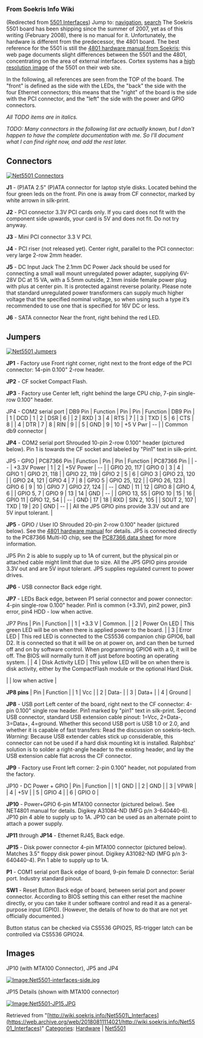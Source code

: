 
### From Soekris Info Wiki


(Redirected from [5501 Interfaces](https://web.archive.org/web/20180811114021/http://wiki.soekris.info/index.php?title=5501_Interfaces&redirect=no "5501 Interfaces"))
Jump to: [navigation](5501_Interfaces.html#column-one), [search](5501_Interfaces.html#searchInput) 
The Soekris 5501 board has been shipping since the summer of 2007, yet as of this writing (February 2008), there is no manual for it. Unfortunately, the hardware is different from the predecessor, the 4801 board. The best reference for the 5501 is still the [4801 hardware manual from Soekris](https://web.archive.org/web/20180811114021/http://www.soekris.com/Manuals/net4801_manual.pdf "http://www.soekris.com/Manuals/net4801_manual.pdf"); this web page documents slight differences between the 5501 and the 4801, concentrating on the area of external interfaces. Cortex systems has a [high resolution image](https://web.archive.org/web/20180811114021/http://www.cortexsystems.dk/shop/images/net5501_top.jpg "http://www.cortexsystems.dk/shop/images/net5501_top.jpg") of the 5501 on their web site.


In the following, all references are seen from the TOP of the board. The "front" is defined as the side with the LEDs, the "back" the side with the four Ethernet connectors; this means that the "right" of the board is the side with the PCI connector, and the "left" the side with the power and GPIO connectors.


*All TODO items are in italics.*


*TODO: Many connectors in the following list are actually known, but I don't happen to have the complete documentation with me. So I'll document what I can find right now, and add the rest later.*



##  Connectors


[![Net5501 Connectors](https://web.archive.org/web/20180811114021im_/http://wiki.soekris.info/images/Net5501-Connectors.png)](https://web.archive.org/web/20180811114021/http://wiki.soekris.info/Image:Net5501-Connectors.png "Net5501 Connectors")



 **J1** - (P)ATA
 2.5" (P)ATA connector for laptop style disks. Located behind the four green leds on the front. Pin one is away from CF connector, marked by white arrown in silk-print.

 **J2** - PCI connector
 3.3V PCI cards only. If you card does not fit with the component side upwards, your card is 5V and does not fit. Do not try anyway.

 **J3** - Mini PCI connector
 3.3 V PCI.

 **J4** - PCI riser
 (not released yet). Center right, parallel to the PCI connector: very large 2-row 2mm header.

 **J5** - DC Input Jack
 The 2.1mm DC Power Jack should be used for connecting a small wall mount unregulated power adapter, supplying 6V-28V DC at 15 VA, with a 5.5mm outside, 2.1mm inside female power plug with plus at center pin. It is protected against reverse polarity. Please note that standard unregulated power transformers can supply much higher voltage that the specified nominal voltage, so when using such a type it’s recommended to use one that is specified for 16V DC or less.

  




 **J6** - SATA connector
 Near the front, right behind the red LED.

##  Jumpers


[![Net5501 Jumpers](https://web.archive.org/web/20180811114021im_/http://wiki.soekris.info/images/Net5501-Jumpers.png)](https://web.archive.org/web/20180811114021/http://wiki.soekris.info/Image:Net5501-Jumpers.png "Net5501 Jumpers")



**JP1** - Factory use 
 Front right corner, right next to the front edge of the PCI connector: 14-pin 0.100" 2-row header.

 **JP2** - CF socket
 Compact Flash.

 **JP3** - Factory use 
 Center left, right behind the large CPU chip, 7-pin single-row 0.100" header.



 JP4 - COM2 serial port
|  DB9 Pin
 |  Function
 |  Pin
 |  Pin
 |  Function
 |  DB9 Pin
 |
|  1
 |  DCD
 |  1
 |  2
 |  DSR
 |  6
 |
|  2
 |  RXD
 |  3
 |  4
 |  RTS
 |  7
 |
|  3
 |  TXD
 |  5
 |  6
 |  CTS
 |  8
 |
|  4
 |  DTR
 |  7
 |  8
 |  RIN
 |  9
 |
|  5
 |  GND
 |  9
 |  10
 |  +5 V Pwr
 |  --
 |
|  Common db9 connector
 |


 **JP4** - COM2 serial port 
 Shrouded 10-pin 2-row 0.100" header (pictured below). Pin 1 is towards the CF socket and labeled by "Pin1" text in silk-print.



 JP5 - GPIO
|  PC87366 Pin
 |  Function
 |  Pin
 |  Pin
 |  Function
 |  PC87366 Pin
 |
|  --
 |  +3.3V Power
 |  1
 |  2
 |  +5V Power
 |  --
 |
|  GPIO 20, 117
 |  GPIO 0
 |  3
 |  4
 |  GPIO 1
 |  GPIO 21, 118
 |
|  GPIO 22, 119
 |  GPIO 2
 |  5
 |  6
 |  GPIO 3
 |  GPIO 23, 120
 |
|  GPIO 24, 121
 |  GPIO 4
 |  7
 |  8
 |  GPIO 5
 |  GPIO 25, 122
 |
|  GPIO 26, 123
 |  GPIO 6
 |  9
 |  10
 |  GPIO 7
 |  GPIO 27, 124
 |
|  --
 |  GND
 |  11
 |  12
 |  GPIO 8
 |  GPIO 4, 6
 |
|  GPIO 5, 7
 |  GPIO 9
 |  13
 |  14
 |  GND
 |  --
 |
|  GPIO 13, 55
 |  GPIO 10
 |  15
 |  16
 |  GPIO 11
 |  GPIO 12, 54
 |
|  --
 |  GND
 |  17
 |  18
 |  RXD
 |  SIN 2, 105
 |
|  SOUT 2, 107
 |  TXD
 |  19
 |  20
 |  GND
 |  --
 |
|  All the JP5 GPIO pins provide 3.3V out and are 5V input tolerant.
 |


 **JP5** - GPIO / User IO
 Shrouded 20-pin 2-row 0.100" header (pictured below). See the [4801 hardware manual](https://web.archive.org/web/20180811114021/http://www.soekris.com/manuals/net4801_manual.pdf "http://www.soekris.com/manuals/net4801_manual.pdf") for details. JP5 is connected directly to the PC87366 Multi-IO chip, see the [PC87366 data sheet](https://web.archive.org/web/20180811114021/http://www.datasheetcatalog.com/datasheets_pdf/P/C/8/7/PC87366.shtml "http://www.datasheetcatalog.com/datasheets_pdf/P/C/8/7/PC87366.shtml") for more information. 

 JP5 Pin 2 is able to supply up to 1A of current, but the physical pin or attached cable might limit that due to size. All the JP5 GPIO pins provide 3.3V out and are 5V input tolerant. JP5 supplies regulated current to power drives. 

 **JP6** - USB connector
 Back edge right.

 **JP7** - LEDs 
 Back edge, between P1 serial connector and power connector: 4-pin single-row 0.100" header. Pin1 is common (+3.3V), pin2 power, pin3 error, pin4 HDD - low when active.



 JP7 Pins
|  Pin
 |  Function
 |
|  1
 |  +3.3 V
 |  Common.
 |
|  2
 |  Power On LED
 |  This green LED will be on when there is applied power to the board.
 |
|  3
 |  Error LED
 |  This red LED is connected to the CS5536 companion chip GPIO6, ball D2. It is connected so that it will be on at power on, and can then be turned off and on by software control.
When programming GPIO6 with a 0, it will be off. The BIOS will normally turn it off just before booting an operating system.
 |
|  4
 |  Disk Activity LED
 |  This yellow LED will be on when there is disk activity, either by the CompactFlash module or the optional Hard Disk.

 |
|  low when active
 |




 **JP8 pins**
|  Pin
 |  Function
 |
| 1
 |  Vcc
 |
| 2
 |  Data-
 |
| 3
 |  Data+
 |
| 4
 |  Ground
 |


 **JP8** - USB port
 Left center of the board, right next to the CF connector: 4-pin 0.100" single row header. Pin1 marked by "pin1" text in silk-print. Second USB connector, standard USB extension cable pinout: 1=Vcc, 2=Data-, 3=Data+, 4=ground. Whether this second USB port is USB 1.0 or 2.0, and whether it is capable of fast transfers: Read the discussion on soekris-tech. 
 *Warning*: Because USB extender cables stick up considerable, this connector can not be used if a hard disk mounting kit is installed. Ralphbsz' solution is to solder a right-angle header to the existing header, and lay the USB extension cable flat across the CF connector. 

  




 **JP9** - Factory use
 Front left corner: 2-pin 0.100" header, not populated from the factory. 



 JP10 - DC Power + GPIO
|  Pin
 |  Function
 |
|  1
 |  GND
 |
|  2
 |  GND
 |
|  3
 |  VPWR
 |
|  4
 |  +5V
 |
|  5
 |  GPIO 4
 |
|  6
 |  GPIO 0
 |


 **JP10** - Power+GPIO
 6-pin MTA100 connector (pictured below). See NET4801 manual for details. Digikey A31084-ND (MFG p/n 3-640440-6). JP10 pin 4 able to supply up to 1A. JP10 can be used as an alternate point to attach a power supply. 

 **JP11** through **JP14** - Ethernet 
 RJ45, Back edge.

 **JP15** - Disk power connector
 4-pin MTA100 connector (pictured below). Matches 3.5" floppy disk power pinout. Digikey A31082-ND (MFG p/n 3-640440-4). Pin 1 able to supply up to 1A.

  




 **P1** - COM1 serial port
 Back edge of board, 9-pin female D connector: Serial port. Industry standard pinout.

 **SW1** - Reset Button
 Back edge of board, between serial port and power connector. According to BIOS setting this can either reset the machine directly, or you can take it under software control and read it as a general-purpose input (GPIO). (However, the details of how to do that are not yet officially documented.) 

Button status can be checked via CS5536 GPIO25, RS-trigger latch can be controlled via CS5536 GPIO24.



##  Images


JP10 (with MTA100 Connector), JP5 and JP4


[![Image:Net5501-interfaces-side.jpg](https://web.archive.org/web/20180811114021im_/http://wiki.soekris.info/images/Net5501-interfaces-side.jpg)](https://web.archive.org/web/20180811114021/http://wiki.soekris.info/Image:Net5501-interfaces-side.jpg "Image:Net5501-interfaces-side.jpg")


JP15 Details (shown with MTA100 connector)


[![Image:Net5501-JP15.JPG](https://web.archive.org/web/20180811114021im_/http://wiki.soekris.info/images/Net5501-JP15.JPG)](https://web.archive.org/web/20180811114021/http://wiki.soekris.info/Image:Net5501-JP15.JPG "Image:Net5501-JP15.JPG")





Retrieved from "[http://wiki.soekris.info/Net5501\_Interfaces](https://web.archive.org/web/20180811114021/http://wiki.soekris.info/Net5501_Interfaces)"
[Categories](https://web.archive.org/web/20180811114021/http://wiki.soekris.info/Special:Categories "Special:Categories"): [Hardware](https://web.archive.org/web/20180811114021/http://wiki.soekris.info/Category:Hardware "Category:Hardware") | [Net5501](https://web.archive.org/web/20180811114021/http://wiki.soekris.info/Category:Net5501 "Category:Net5501")

 

